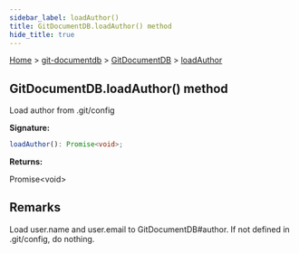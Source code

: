 ```yaml
---
sidebar_label: loadAuthor()
title: GitDocumentDB.loadAuthor() method
hide_title: true
---
```


[Home](./index.md) &gt; [git-documentdb](./git-documentdb.md) &gt; [GitDocumentDB](./git-documentdb.gitdocumentdb.md) &gt; [loadAuthor](./git-documentdb.gitdocumentdb.loadauthor.md)

## GitDocumentDB.loadAuthor() method

Load author from .git/config

<b>Signature:</b>

```typescript
loadAuthor(): Promise<void>;
```
<b>Returns:</b>

Promise&lt;void&gt;

## Remarks

Load user.name and user.email to GitDocumentDB\#author. If not defined in .git/config, do nothing.


